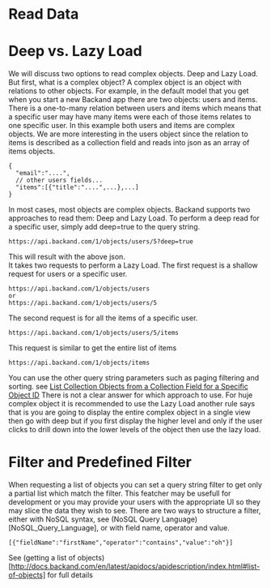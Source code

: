 # Read Data
# Deep vs. Lazy Load
We will discuss two options to read complex objects. Deep and Lazy Load. But first, what is a complex object? A complex object is an object with relations to other objects. For example, in the default model that you get when you start a new Backand app there are two objects: users and items. There is a one-to-many relation between users and items which means that a specific user may have many items were each of those items relates to one specific user. In this example both users and items are complex objects. We are more interesting in the users object since the relation to items is described as a collection field and reads into json as an array of items objects.
```
{
  "email":"....",
  // other users fields...
  "items":[{"title":"....",...},...]
}
```
In most cases, most objects are complex objects. Backand supports two approaches to read them: Deep and Lazy Load. To perform a deep read for a specific user, simply add deep=true to the query string.
```
https://api.backand.com/1/objects/users/5?deep=true
```
This will result with the above json.  
It takes two requests to perform a Lazy Load. The first request is a shallow request for users or a specific user.
```
https://api.backand.com/1/objects/users
or 
https://api.backand.com/1/objects/users/5
```
The second request is for all the items of a specific user.
```
https://api.backand.com/1/objects/users/5/items
```
This request is similar to get the entire list of items
```
https://api.backand.com/1/objects/items
```
You can use the other query string parameters such as paging filtering and sorting. see [List Collection Objects from a Collection Field for a Specific Object ID](http://docs.backand.com/en/latest/apidocs/apidescription/index.html#list-collection-objects-from-a-collection-field-for-a-specific-object-id)
There is not a clear answer for which approach to use. For huje complex object it is recommended to use the Lazy Load another rule says that is you are going to display the entire complex object in a single view then go with deep but if you first display the higher level and only if the user clicks to drill down into the lower levels of the object then use the lazy load.
# Filter and Predefined Filter
When requesting a list of objects you can set a query string filter to get only a partial list which match the filter. This featcher may be usefull for development or you may provide your users with the appropriate UI so they may slice the data they wish to see. There are two ways to structure a filter, either with NoSQL syntax, see (NoSQL Query Language)[NoSQL_Query_Language], or with field name, operator and value.
```
[{"fieldName":"firstName","operator":"contains","value":"oh"}]
```
See (getting a list of objects)[http://docs.backand.com/en/latest/apidocs/apidescription/index.html#list-of-objects] for full details
